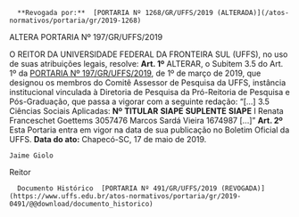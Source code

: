       **Revogada por:**  [PORTARIA Nº 1268/GR/UFFS/2019 (ALTERADA)](/atos-normativos/portaria/gr/2019-1268) 

   ALTERA PORTARIA Nº 197/GR/UFFS/2019  

 O REITOR DA UNIVERSIDADE FEDERAL DA FRONTEIRA SUL (UFFS), no uso de suas atribuições legais, resolve:   **Art. 1º**  ALTERAR, o Subitem 3.5 do Art. 1º da [PORTARIA Nº 197/GR/UFFS/2019](https://www.uffs.edu.br/atos-normativos/portaria/gr/2019-0197), de 1º de março de 2019, que designou os membros do Comitê Assessor de Pesquisa da UFFS, instância institucional vinculada à Diretoria de Pesquisa da Pró-Reitoria de Pesquisa e Pós-Graduação, que passa a vigorar com a seguinte redação: “[...] 3.5 Ciências Sociais Aplicadas:     **Nº**    **TITULAR**   **SIAPE**   **SUPLENTE**   **SIAPE**     I   Renata Franceschet Goettems   3057476   Marcos Sardá Vieira   1674987     [...]”   **Art. 2º**  Esta Portaria entra em vigor na data de sua publicação no Boletim Oficial da UFFS.        **Data do ato:** Chapecó-SC, 17 de maio de 2019.   
 

    Jaime Giolo   
 Reitor 

      Documento Histórico  [PORTARIA Nº 491/GR/UFFS/2019 (REVOGADA)](https://www.uffs.edu.br/atos-normativos/portaria/gr/2019-0491/@@download/documento_historico)     
      